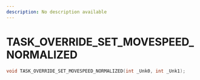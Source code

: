 ```yaml
---
description: No description available 
---
```


# TASK_OVERRIDE_SET_MOVESPEED_NORMALIZED

```cpp
void TASK_OVERRIDE_SET_MOVESPEED_NORMALIZED(int _Unk0, int _Unk1);
```